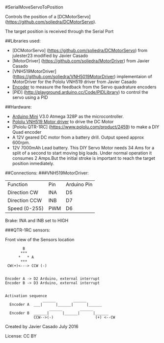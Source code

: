 #SerialMoveServoToPosition

Controls the position of a [DCMotorServo] (https://github.com/soliedra/DCMotorServo).

The target position is received through the Serial Port 

##Libraries used:
- [DCMotorServo] (https://github.com/soliedra/DCMotorServo) from julester23 modified by Javier Casado
- [MotorDriver] (https://github.com/soliedra/MotorDriver) from Javier Casado
- [VNH519MotorDriver] (https://github.com/soliedra/VNH5019MotorDriver) implementaion of MotorDriver for the Pololu VNH519 driver from Javier Casado
- [Encoder](http://www.pjrc.com/teensy/td_libs_Encoder.html) to measure the feedback from the Servo quadrature encoders
- [PID] (http://playground.arduino.cc/Code/PIDLibrary) to control the servo using a PID 

##Hardware:
- [Arduino Mini](https://www.arduino.cc/en/Main/ArduinoBoardMini) V3.0 Atmega 328P as the microcontroller.
- [Pololu VNH519 Motor driver](https://www.pololu.com/product/1451) to drive the DC Motor
- [Pololu QTR-1RC] (https://www.pololu.com/product/2459) to make a DIY Quad encoder
- A 12V geared DC motor from a battery drill. Output speed approx 600rpm.
- 12V 7000mAh Lead battery. This DIY Servo Motor needs 34 Ams for a split of a second to start moving big loads. Under normal operation it consumes 2 Amps.But the initial stroke is important to reach the target position inmediately.

##Connections:
###VNH519MotorDriver:

<table>
<tr><td>Function</td><td>Pin</td><td>Arduino Pin</td></tr>
<tr><td>Direction CW</td><td>INA</td><td>D5</td></tr>
<tr><td>Direction CCW</td><td>INB</td><td>D7</td></tr>
<tr><td>Speed (0-255)</td><td>PWM</td><td>D6</td></tr>
</table>

Brake: INA and INB set to HIGH

###QTR-1RC sensors:

Front view of the Sensors location
```
        B
       ***
      *   * A
       ***
 CW(+)<---> CCW (-)
 

Encoder A -> D2 Arduino, external interrupt
Encoder B -> D3 Arduino, external interrupt


Activation sequence
                 ______        ______
  Encoder A  ___|      |______|      |______
                    ______        ______
  Encoder B  ______|      |______|      |______
             CCW-->(-)                   (+) <--CW

```
Created by Javier Casado July 2016

License: CC BY



